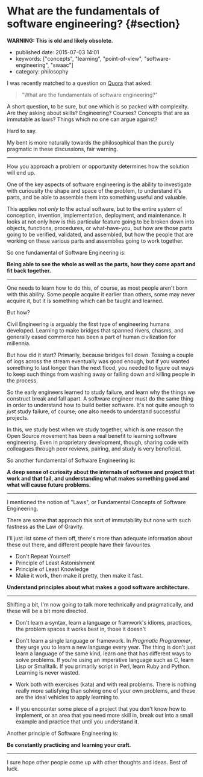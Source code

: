 What are the fundamentals of software engineering? {#section}
==================================================

**WARNING: This is old and likely obsolete.**

-   published date: 2015-07-03 14:01
-   keywords: \[\"concepts\", \"learning\", \"point-of-view\", \"software-engineering\", \"swaac\"\]
-   category: philosophy

I was recently matched to a question on [Quora](http://quora.com) that asked:

> \"What are the fundamentals of software engineering?\"

A short question, to be sure, but one which is so packed with complexity. Are they asking about skills? Engineering? Courses? Concepts that are as immutable as laws? Things which no one can argue against?

Hard to say.

My bent is more naturally towards the philosophical than the purely pragmatic in these discussions, fair warning.

------------------------------------------------------------------------

How you approach a problem or opportunity determines how the solution will end up.

One of the key aspects of software engineering is the ability to investigate with curiousity the shape and space of the problem, to understand it\'s parts, and be able to assemble them into something useful and valuable.

This applies *not only* to the actual software, but to the entire system of conception, invention, implementation, deployment, and maintenance. It looks at not only how is this particular feature going to be broken down into objects, functions, procedures, or what-have-you, but how are those parts going to be verified, validated, and assembled, but how the people that are working on these various parts and assemblies going to work together.

So one fundamental of Software Engineering is:

**Being able to see the whole as well as the parts, how they come apart and fit back together.**

------------------------------------------------------------------------

One needs to learn how to do this, of course, as most people aren\'t born with this ability. Some people acquire it earlier than others, some may never acquire it, but it is something which can be taught and learned.

But how?

Civil Engineering is arguably the first type of engineering humans developed. Learning to make bridges that spanned rivers, chasms, and generally eased commerce has been a part of human civilization for millennia.

But how did it start? Primarily, because bridges fell down. Tossing a couple of logs across the stream eventually was good enough, but if you wanted something to last longer than the next flood, you needed to figure out ways to keep such things from washing away or falling down and killing people in the process.

So the early engineers learned to study failure, and learn why the things we construct break and fall apart. A software engineer must do the same thing in order to understand how to build better software. It\'s not quite enough to *just* study failure, of course; one also needs to understand successful projects.

In this, we study best when we study together, which is one reason the Open Source movement has been a real benefit to learning software engineering. Even in proprietary development, though, sharing code with colleagues through peer reviews, pairing, and study is very beneficial.

So another fundamental of Software Engineering is:

**A deep sense of curiosity about the internals of software and project that work and that fail, and understanding what makes something good and what will cause future problems.**

------------------------------------------------------------------------

I mentioned the notion of \"Laws\", or Fundamental Concepts of Software Engineering.

There are some that approach this sort of immutability but none with such fastness as the Law of Gravity.

I\'ll just list some of them off, there\'s more than adequate information about these out there, and different people have their favourites.

-   Don\'t Repeat Yourself
-   Principle of Least Astonishment
-   Principle of Least Knowledge
-   Make it work, then make it pretty, then make it fast.

**Understand principles about what makes a good software architecture.**

------------------------------------------------------------------------

Shifting a bit, I\'m now going to talk more technically and pragmatically, and these will be a bit more directed.

-   Don\'t learn a syntax, learn a language or framwork\'s idioms, practices, the problem spaces it works best in, those it doesn\'t

-   Don\'t learn a single language or framework. In *Pragmatic Programmer*, they urge you to learn a new language every year. The thing is don\'t just learn a language of the same kind, learn one that has different ways to solve problems. If you\'re using an imperative language such as C, learn Lisp or Smalltalk. If you primarily script in Perl, learn Ruby and Python. Learning is never wasted.

-   Work both with exercises (kata) and with real problems. There is nothing really more satisfying than solving one of your own problems, and these are the ideal vehicles to apply learning to.

-   If you encounter some piece of a project that you don\'t know how to implement, or an area that you need more skill in, break out into a small example and practice that until you understand it.

Another principle of Software Engineering is:

**Be constantly practicing and learning your craft.**

------------------------------------------------------------------------

I sure hope other people come up with other thoughts and ideas. Best of luck.
